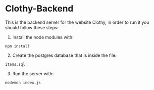 # Clothy-Backend
This is the backend server for the website Clothy, in order to run it you should follow these steps:
1. Install the node modules with:
```
npm install
```
2. Create the postgres database that is inside the file:
```
items.sql
```
3. Run the server with:
```
nodemon index.js
```

